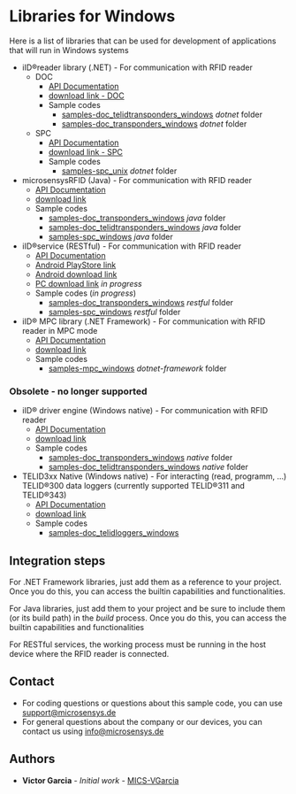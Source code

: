 # Libraries for Windows
Here is a list of libraries that can be used for development of applications that will run in Windows systems

* iID®reader library (.NET) - For communication with RFID reader
    * DOC
        * [API Documentation](https://www.microsensys.de/downloads/DevSamples/Libraries/Windows/iIDReaderLibrary%20-%20.NET%20library/APIDoc_DocInterfaceControl_1.0_E.pdf)
        * [download link - DOC](https://www.nuget.org/packages/Microsensys.iIDReaderLibrary.DocInterfaceControl/)
        * Sample codes
            * [samples-doc_telidtransponders_windows](https://github.com/Micro-Sensys/samples-doc_transponders_windows) *dotnet* folder
            * [samples-doc_transponders_windows](https://github.com/Micro-Sensys/samples-doc_telidtransponders_windows) *dotnet* folder
    * SPC
        * [API Documentation](https://www.microsensys.de/downloads/DevSamples/Libraries/Windows/iIDReaderLibrary%20-%20.NET%20library/APIDoc_SpcInterfaceControl_1.0_E.pdf)
        * [download link - SPC](https://www.nuget.org/packages/Microsensys.iIDReaderLibrary.SpcInterfaceControl/)
        * Sample codes
            * [samples-spc_unix](https://github.com/Micro-Sensys/samples-spc_unix) *dotnet* folder 
* microsensysRFID (Java) - For communication with RFID reader
    * [API Documentation](https://www.microsensys.de/downloads/DevSamples/Libraries/Windows/microsensysRFID%20-%20jar%20library/APIDoc%20MicroSensys%20iID3000%20Java%20API%20-%20Windows%20E6_6.pdf)
    * [download link](https://www.microsensys.de/downloads/DevSamples/Libraries/Windows/microsensysRFID%20-%20jar%20library/)
    * Sample codes
        * [samples-doc_transponders_windows](https://github.com/Micro-Sensys/samples-doc_transponders_windows) *java* folder
        * [samples-doc_telidtransponders_windows](https://github.com/Micro-Sensys/samples-doc_telidtransponders_windows) *java* folder
        * [samples-spc_windows](https://github.com/Micro-Sensys/samples-spc_windows) *java* folder
* iID®service (RESTful) - For communication with RFID reader
    * [API Documentation](https://www.microsensys.de/downloads/DevSamples/Libraries/Windows/iIDservice%20-%20RESTful/APIDoc_iIDservice_1.3_E.pdf)
    * [Android PlayStore link](https://play.google.com/store/apps/details?id=de.microsensys.iidservice)
    * [Android download link](https://www.microsensys.de/downloads/DevSamples/Libraries/Android/iIDservice%20-%20RESTful/iID%c2%aeservice_v1.3.apk)
    * [PC download link](https://www.microsensys.de/en/contacts/) *in progress*
    * Sample codes (*in progress*)
        * [samples-doc_transponders_windows](https://github.com/Micro-Sensys/samples-doc_telidtransponders_windows) *restful* folder
        * [samples-spc_windows](https://github.com/Micro-Sensys/samples-spc_windows) *restful* folder 
* iID® MPC library (.NET Framework) - For communication with RFID reader in MPC mode
    * [API Documentation](https://www.microsensys.de/downloads/DevSamples/Libraries/Windows/iID%20MPC%20-%20.NET%20library/APIDoc_microsensysMPC-1.2.0.0-E.pdf)
    * [download link](https://www.microsensys.de/downloads/DevSamples/Libraries/Windows/iID%20MPC%20-%20.NET%20library/)
    * Sample codes
        * [samples-mpc_windows](https://github.com/Micro-Sensys/samples-mpc_windows) *dotnet-framework* folder

### Obsolete - no longer supported
* iID® driver engine (Windows native) - For communication with RFID reader
    * [API Documentation](https://www.microsensys.de/downloads/DevSamples/Libraries/Windows/iID%20driver%20engine%20-%20Native%20driver/APIDoc_iIDDriver3000PRO_1059_E.pdf)
    * [download link](https://www.microsensys.de/downloads/DevSamples/Libraries/Windows/iID%20driver%20engine%20-%20Native%20driver/)
    * Sample codes
        * [samples-doc_transponders_windows](https://github.com/Micro-Sensys/samples-doc_transponders_windows) *native* folder
        * [samples-doc_telidtransponders_windows](https://github.com/Micro-Sensys/samples-doc_telidtransponders_windows) *native* folder
* TELID3xx Native (Windows native) - For interacting (read, programm, ...) TELID®300 data loggers (currently supported TELID®311 and TELID®343)
    * [API Documentation](https://www.microsensys.de/downloads/DevSamples/Libraries/Windows/TELID300%20-%20native%20library/APIDoc_TELID3xx_native_driver_TP_16_E.pdf)
    * [download link](https://www.microsensys.de/downloads/DevSamples/Libraries/Windows/TELID300%20-%20native%20library/)
    * Sample codes
        * [samples-doc_telidloggers_windows](https://github.com/Micro-Sensys/samples-doc_telidloggers_windows)

## Integration steps
For .NET Framework libraries, just add them as a reference to your project. Once you do this, you can access the builtin capabilities and functionalities.

For Java libraries, just add them to your project and be sure to include them (or its build path) in the *build* process. Once you do this, you can access the builtin capabilities and functionalities

For RESTful services, the working process must be running in the host device where the RFID reader is connected.

## Contact
* For coding questions or questions about this sample code, you can use [support@microsensys.de](mailto:support@microsensys.de)
* For general questions about the company or our devices, you can contact us using [info@microsensys.de](mailto:info@microsensys.de)

## Authors

* **Victor Garcia** - *Initial work* - [MICS-VGarcia](https://github.com/MICS-VGarcia/)
